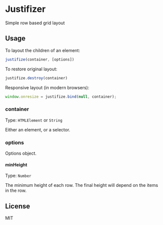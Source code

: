 # Justifizer

Simple row based grid layout

## Usage

To layout the children of an element:

```js
justifize(container, [options])
```

To restore original layout:

```js
justifize.destroy(container)
```

Responsive layout (in modern browsers):

```js
window.onresize = justifize.bind(null, container);
```

### container

Type: `HTMLElement` or `String`

Either an element, or a selector.

### options

Options object.

#### minHeight

Type: `Number`

The minimum height of each row. The final height will depend on the items in the row.

## License

MIT